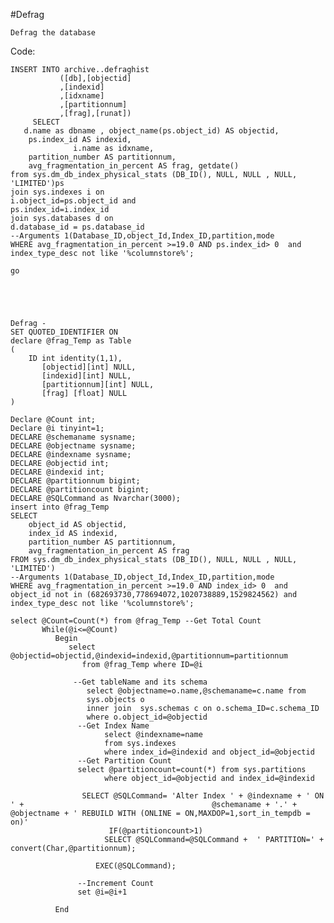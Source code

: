#Defrag

    Defrag the database
    
Code:

    INSERT INTO archive..defraghist
               ([db],[objectid]
               ,[indexid]
               ,[idxname]
               ,[partitionnum]
               ,[frag],[runat])
         SELECT
       d.name as dbname , object_name(ps.object_id) AS objectid,
        ps.index_id AS indexid,
                  i.name as idxname,
        partition_number AS partitionnum,
        avg_fragmentation_in_percent AS frag, getdate()
    from sys.dm_db_index_physical_stats (DB_ID(), NULL, NULL , NULL, 'LIMITED')ps 
    join sys.indexes i on
    i.object_id=ps.object_id and
    ps.index_id=i.index_id
    join sys.databases d on
    d.database_id = ps.database_id
    --Arguments 1(Database_ID,object_Id,Index_ID,partition,mode
    WHERE avg_fragmentation_in_percent >=19.0 AND ps.index_id> 0  and index_type_desc not like '%columnstore%';

    go





    Defrag - 
    SET QUOTED_IDENTIFIER ON
    declare @frag_Temp as Table
    (
        ID int identity(1,1),
           [objectid][int] NULL,
           [indexid][int] NULL,
           [partitionnum][int] NULL,
           [frag] [float] NULL
    )

    Declare @Count int;
    Declare @i tinyint=1;
    DECLARE @schemaname sysname;
    DECLARE @objectname sysname;
    DECLARE @indexname sysname;
    DECLARE @objectid int;
    DECLARE @indexid int;
    DECLARE @partitionnum bigint;
    DECLARE @partitioncount bigint;
    DECLARE @SQLCommand as Nvarchar(3000);
    insert into @frag_Temp
    SELECT
        object_id AS objectid,
        index_id AS indexid,
        partition_number AS partitionnum,
        avg_fragmentation_in_percent AS frag
    FROM sys.dm_db_index_physical_stats (DB_ID(), NULL, NULL , NULL, 'LIMITED')
    --Arguments 1(Database_ID,object_Id,Index_ID,partition,mode
    WHERE avg_fragmentation_in_percent >=19.0 AND index_id> 0  and object_id not in (682693730,778694072,1020738889,1529824562) and index_type_desc not like '%columnstore%';

    select @Count=Count(*) from @frag_Temp --Get Total Count
           While(@i<=@Count)
              Begin
                 select @objectid=objectid,@indexid=indexid,@partitionnum=partitionnum
                    from @frag_Temp where ID=@i

                  --Get tableName and its schema
                     select @objectname=o.name,@schemaname=c.name from
                     sys.objects o
                     inner join  sys.schemas c on o.schema_ID=c.schema_ID
                     where o.object_id=@objectid
                   --Get Index Name
                         select @indexname=name
                         from sys.indexes
                         where index_id=@indexid and object_id=@objectid
                   --Get Partition Count
                   select @partitioncount=count(*) from sys.partitions
                         where object_id=@objectid and index_id=@indexid
          
                    SELECT @SQLCommand= 'Alter Index ' + @indexname + ' ON ' +                                          @schemaname + '.' + @objectname + ' REBUILD WITH (ONLINE = ON,MAXDOP=1,sort_in_tempdb = on)'  
                          IF(@partitioncount>1)
                         SELECT @SQLCommand=@SQLCommand +  ' PARTITION=' +                                              convert(Char,@partitionnum);
                         
                       EXEC(@SQLCommand);

                   --Increment Count
                   set @i=@i+1

              End

